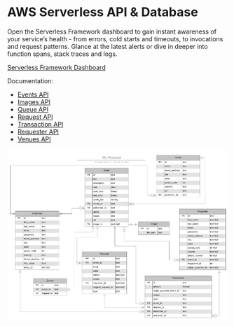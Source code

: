 # AWS Serverless API & Database

Open the Serverless Framework dashboard to gain instant awareness of your service’s health - from errors, cold starts and timeouts, to invocations and request patterns. 
Glance at the latest alerts or dive in deeper into function spans, stack traces and logs.

[Serverless Framework Dashboard](https://dashboard.serverless.com/tenants/softstack/applications/my-request/services/my-request-events-api/stage/dev/region/us-west-2)

Documentation:
- [Events API](services/events/README.md)
- [Images API](services/images/README.md)
- [Queue API](services/queue/README.md)
- [Request API](services/request/README.md)
- [Transaction API](services/transaction/README.md)
- [Requester API](services/requester/README.md)
- [Venues API](services/venues/README.md)

![Models](images/models.png)
